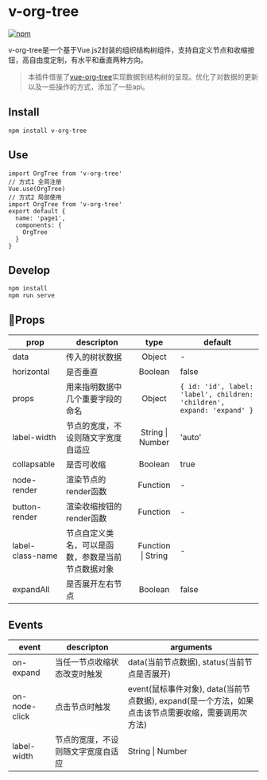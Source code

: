 # v-org-tree

[![npm](https://img.shields.io/npm/v/v-org-tree.svg)]()

v-org-tree是一个基于Vue.js2封装的组织结构树组件，支持自定义节点和收缩按钮，高自由度定制，有水平和垂直两种方向。

> 本插件借鉴了[vue-org-tree](https://github.com/hukaibaihu/vue-org-tree)实现数据到结构树的呈现。优化了对数据的更新以及一些操作的方式，添加了一些api。

## Install
```
npm install v-org-tree
```

## Use
```
import OrgTree from 'v-org-tree'
// 方式1 全局注册
Vue.use(OrgTree)
// 方式2 局部使用
import OrgTree from 'v-org-tree'
export default {
  name: 'page1',
  components: {
    OrgTree
  }
}
```

## Develop
```
npm install
npm run serve
```

## Props
prop              | descripton                   | type                   | default
------------------|------------------------------|:----------------------:|---------------------
data              | 传入的树状数据                 | Object                 | -
horizontal        | 是否垂直                      | Boolean                | false
props             | 用来指明数据中几个重要字段的命名  | Object                 | `{ id: 'id', label: 'label', children: 'children', expand: 'expand' }`
label-width       | 节点的宽度，不设则随文字宽度自适应| String \| Number      | 'auto'
collapsable       | 是否可收缩                    | Boolean                | true
node-render       | 渲染节点的render函数           | Function               | -
button-render     | 渲染收缩按钮的render函数       | Function                | -
label-class-name  | 节点自定义类名，可以是函数，参数是当前节点数据对象| Function \| String | -
expandAll         | 是否展开左右节点               | Boolean                | false

## Events
event             | descripton                  | arguments
------------------|-----------------------------|------------------------------
on-expand         | 当任一节点收缩状态改变时触发     | data(当前节点数据), status(当前节点是否展开)
on-node-click     | 点击节点时触发                 | event(鼠标事件对象), data(当前节点数据), expand(是一个方法，如果点击该节点需要收缩，需要调用次方法)
label-width       | 节点的宽度，不设则随文字宽度自适应| String \| Number      | 'auto'
